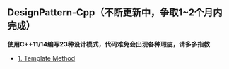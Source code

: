 ## DesignPattern-Cpp（不断更新中，争取1~2个月内完成）

**使用C++11/14编写23种设计模式，代码难免会出现各种瑕疵，请多多指教**

- [1. Template Method](1.%20Template%20Method)
